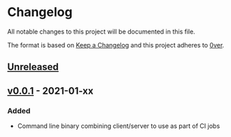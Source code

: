 # Changelog

All notable changes to this project will be documented in this file.

The format is based on [Keep a Changelog](http://keepachangelog.com/en/1.0.0/)
and this project adheres to [0ver](https://0ver.org).

## [Unreleased]

## [v0.0.1] - 2021-01-xx

### Added

- Command line binary combining client/server to use as part of CI jobs


[Unreleased]: https://github.com/mvisonneau/approuvez/compare/v0.0.1...HEAD
[v0.0.1]: https://github.com/mvisonneau/approuvez/tree/v0.0.1